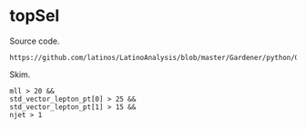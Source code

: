 topSel
====

Source code.

    https://github.com/latinos/LatinoAnalysis/blob/master/Gardener/python/Gardener_cfg.py

Skim.

    mll > 20 &&
    std_vector_lepton_pt[0] > 25 &&
    std_vector_lepton_pt[1] > 15 &&
    njet > 1
